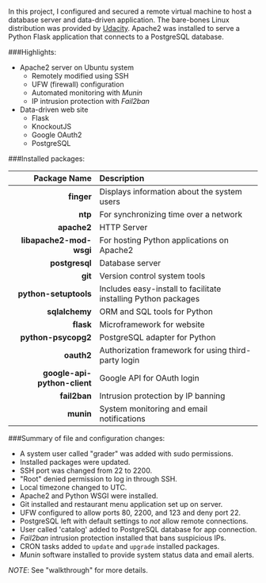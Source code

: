 In this project, I configured and secured a remote virtual machine to host a database
server and data-driven application. The bare-bones Linux distribution was
provided by [Udacity](https://www.udacity.com). Apache2 was installed to serve a Python
Flask application that connects to a PostgreSQL database.

###Highlights:

- Apache2 server on Ubuntu system
    - Remotely modified using SSH
    - UFW (firewall) configuration
    - Automated monitoring with *Munin*
    - IP intrusion protection with *Fail2ban*
- Data-driven web site
    - Flask
    - KnockoutJS
    - Google OAuth2
    - PostgreSQL

###Installed packages:

Package Name | Description
--------------: | :------------
**finger** | Displays information about the system users
**ntp** | For synchronizing time over a network
**apache2** | HTTP Server
**libapache2-mod-wsgi** | For hosting Python applications on Apache2
**postgresql** | Database server
**git** | Version control system tools
**python-setuptools** | Includes easy-install to facilitate installing Python packages
**sqlalchemy** | ORM and SQL tools for Python
**flask** | Microframework for website
**python-psycopg2** | PostgreSQL adapter for Python
**oauth2** | Authorization framework for using third-party login
**google-api-python-client** | Google API for OAuth login
**fail2ban** | Intrusion protection by IP banning
**munin** | System monitoring and email notifications

###Summary of file and configuration changes:

- A system user called "grader" was added with sudo permissions.
- Installed packages were updated.
- SSH port was changed from 22 to 2200.
- "Root" denied permission to log in through SSH.
- Local timezone changed to UTC.
- Apache2 and Python WSGI were installed.
- Git installed and restaurant menu application set up on server.
- UFW configured to allow ports 80, 2200, and 123 and deny port 22.
- PostgreSQL left with default settings to *not* allow remote connections.
- User called 'catalog' added to PostgreSQL database for app connection.
- *Fail2ban* intrusion protection installed that bans suspicious IPs.
- CRON tasks added to `update` and `upgrade` installed packages.
- *Munin* software installed to provide system status data and email alerts.

*NOTE*: See "walkthrough" for more details.
